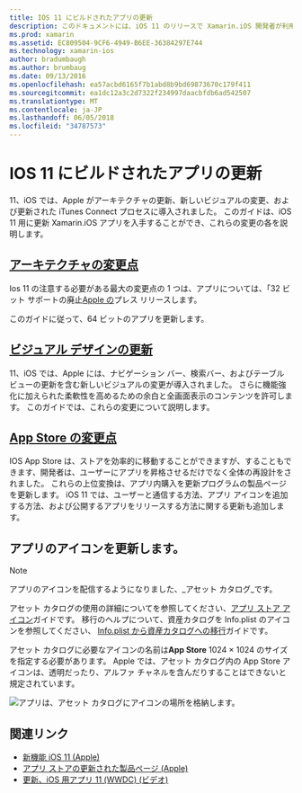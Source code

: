 ```yaml
---
title: IOS 11 にビルドされたアプリの更新
description: このドキュメントには、iOS 11 のリリースで Xamarin.iOS 開発者が利用できる新しい機能を記述するさまざまなガイドへのリンクがします。 たとえば、ビジュアル デ ザインの更新プログラム、アプリ ストアが変更され、アプリ アイコンを更新します。
ms.prod: xamarin
ms.assetid: EC809504-9CF6-4949-B6EE-36384297E744
ms.technology: xamarin-ios
author: bradumbaugh
ms.author: brumbaug
ms.date: 09/13/2016
ms.openlocfilehash: ea57acbd6165f7b1abd8b9bd69873670c179f411
ms.sourcegitcommit: ea1dc12a3c2d7322f234997daacbfdb6ad542507
ms.translationtype: MT
ms.contentlocale: ja-JP
ms.lasthandoff: 06/05/2018
ms.locfileid: "34787573"
---
```

# <a name="updating-your-app-to-ios-11"></a>IOS 11 にビルドされたアプリの更新

11、iOS では、Apple がアーキテクチャの更新、新しいビジュアルの変更、および更新された iTunes Connect プロセスに導入されました。 このガイドは、iOS 11 用に更新 Xamarin.iOS アプリを入手することができ、これらの変更の各を説明します。

## <a name="architecture-changesarchitecture-changesmd"></a>[アーキテクチャの変更点](architecture-changes.md)

Ios 11 の注意する必要がある最大の変更点の 1 つは、アプリについては、「32 ビット サポートの廃止[Apple の](https://developer.apple.com/news/?id=06282017b)プレス リリースします。

このガイドに従って、64 ビットのアプリを更新します。

## <a name="visual-design-updatesvisual-designmd"></a>[ビジュアル デザインの更新](visual-design.md)

11、iOS では、Apple には、ナビゲーション バー、検索バー、およびテーブル ビューの更新を含む新しいビジュアルの変更が導入されました。 さらに機能強化に加えられた柔軟性を高めるための余白と全画面表示のコンテンツを許可します。 このガイドでは、これらの変更について説明します。

## <a name="app-store-changesapp-store-changesmd"></a>[App Store の変更点](app-store-changes.md)

IOS App Store は、ストアを効率的に移動することができますが、することもできます、開発者は、ユーザーにアプリを昇格させるだけでなく全体の再設計をされました。 これらの上位変換は、アプリ内購入を更新プログラムの製品ページを更新します。 iOS 11 では、ユーザーと通信する方法、アプリ アイコンを追加する方法、および公開するアプリをリリースする方法に関する更新も追加します。

## <a name="app-icon-updates"></a>アプリのアイコンを更新します。

> [!NOTE]
> アプリのアイコンを配信するようになりました、_アセット カタログ_です。 

アセット カタログの使用の詳細についてを参照してください、[アプリ ストア アイコン](~/ios/app-fundamentals/images-icons/app-store-icon.md)ガイドです。 移行のヘルプについて、資産カタログを Info.plist のアイコンを参照してください、 [Info.plist から資産カタログへの移行](~/ios/app-fundamentals/images-icons/app-icons.md)ガイドです。

アセット カタログに必要なアイコンの名前は**App Store** 1024 × 1024 のサイズを指定する必要があります。 Apple では、アセット カタログ内の App Store アイコンは、透明だったり、アルファ チャネルを含んだりすることはできないと規定されています。

![アプリは、アセット カタログにアイコンの場所を格納します。](images/image1.png)

## <a name="related-links"></a>関連リンク

- [新機能 iOS 11 (Apple)](https://developer.apple.com/ios/)
- [アプリ ストアの更新された製品ページ (Apple)](https://developer.apple.com/app-store/product-page/)
- [更新、iOS 用アプリ 11 (WWDC) (ビデオ)](https://developer.apple.com/videos/play/wwdc2017/204/)
